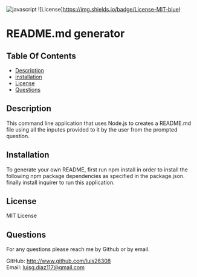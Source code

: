 
  ![javascript](https://img.shields.io/badge/javascript-100%25-blue)
  ![License]https://img.shields.io/badge/License-MIT-blue)

  # README.md generator

  ## Table Of Contents
  - [Description](#Description)  
  - [installation](#installation)  
  - [License](#License)  
  - [Questions](#Questions)  

  ## Description
  This command line application that uses Node.js to creates a README.md file using all the inputes provided to it by the user from the prompted question.

  ## Installation
  To generate your own README, first run npm install in order to install the following npm package dependencies as specified in the package.json. finally install inquirer to run this application.

  ## License
  MIT License

  ## Questions
  For any questions please reach me by Github or by email.  

  GitHub: http://www.github.com/luis26308  
  Email: luisg.diaz117@gmail.com

